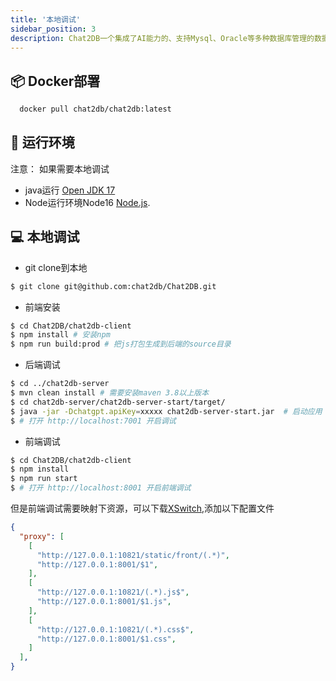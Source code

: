 ```yaml
---
title: '本地调试'
sidebar_position: 3
description: Chat2DB一个集成了AI能力的、支持Mysql、Oracle等多种数据库管理的数据库客户端工具
---
```



## 📦 Docker部署

```bash
  docker pull chat2db/chat2db:latest
```
## 🎯 运行环境
注意：
如果需要本地调试
- java运行 <a href="https://adoptopenjdk.net/" target="_blank">Open JDK 17</a>
- Node运行环境Node16 <a href="https://nodejs.org/" target="_blank">Node.js</a>.
## 💻 本地调试
- git clone到本地
```bash
$ git clone git@github.com:chat2db/Chat2DB.git
```
- 前端安装
```bash
$ cd Chat2DB/chat2db-client
$ npm install # 安装npm 
$ npm run build:prod # 把js打包生成到后端的source目录
```
- 后端调试
```bash
$ cd ../chat2db-server
$ mvn clean install # 需要安装maven 3.8以上版本
$ cd chat2db-server/chat2db-server-start/target/
$ java -jar -Dchatgpt.apiKey=xxxxx chat2db-server-start.jar  # 启动应用 chatgpt.apiKey 需要输入ChatGPT的key,如果不输入无法使用AIGC功能
$ # 打开 http://localhost:7001 开启调试
```

- 前端调试
```bash
$ cd Chat2DB/chat2db-client
$ npm install 
$ npm run start
$ # 打开 http://localhost:8001 开启前端调试
```
但是前端调试需要映射下资源，可以下载[XSwitch](https://chrome.google.com/webstore/detail/idkjhjggpffolpidfkikidcokdkdaogg),添加以下配置文件
``` json
{
  "proxy": [
    [
      "http://127.0.0.1:10821/static/front/(.*)",
      "http://127.0.0.1:8001/$1",
    ],
    [
      "http://127.0.0.1:10821/(.*).js$",
      "http://127.0.0.1:8001/$1.js",
    ],
    [
      "http://127.0.0.1:10821/(.*).css$",
      "http://127.0.0.1:8001/$1.css",
    ]
  ],
}
```
